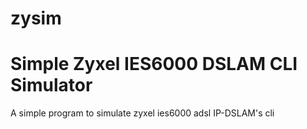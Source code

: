 # zysim
Simple Zyxel IES6000 DSLAM CLI Simulator
=========================================
A simple program to simulate zyxel ies6000 adsl IP-DSLAM's cli 
